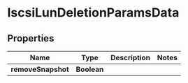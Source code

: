 

# IscsiLunDeletionParamsData


## Properties

Name | Type | Description | Notes
------------ | ------------- | ------------- | -------------
**removeSnapshot** | **Boolean** |  | 



